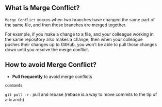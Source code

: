 ## What is Merge Conflict?

`Merge Conflict` occurs when two branches have changed the same part of the same file, and then those branches are merged together.

 For example, if you make a change to a file, and your colleague working in the same repository also makes a change, then when your colleague pushes their changes up to GitHub, you won't be able to pull those changes down until you resolve the merge conflict.


## How to avoid Merge Conflict?

- **Pull frequently** to avoid merge conflicts

`commands`

`git pull -r` : pull and rebase (rebase is a way to move commits to the tip of a branch)


